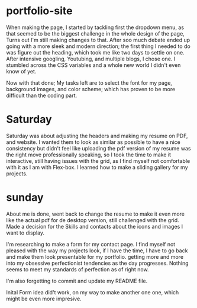 # portfolio-site
When making the page, I started by tackling first the dropdown menu, as that seemed to be the biggest challenge in the whole design of the page, Turns out I'm still making changes to that. After soo much debate ended up going with a more sleek and modern direction; the first thing I needed to do was figure out the heading, which took me like two days to settle on one. After intensive googling, Youtubing, and multiple blogs, I chose one. I stumbled across the CSS variables and a whole new world I didn't even know of yet.

Now with that done; My tasks left are to select the font for my page, background images, and color scheme; which has proven to be more difficult than the coding part.

# Saturday

Saturday was about adjusting the headers and making my resume on PDF, and website. I wanted them to look as similar as possible to have a nice consistency but didn't feel like uploading the pdf version of my resume was the right move professionally speaking, so I took the time to make it interactive, still having issues with the grid, as I find myself not comfortable with it as I am with Flex-box. I learned how to make a sliding gallery for my projects.

# sunday

About me is done,  went back to change the resume to make it even more like the actual pdf for de desktop version, still challenged with the grid. Made a decision for the Skills and contacts about the icons and images I want to display.

I'm researching to make a form for my contact page. I find myself not pleased with the way my projects look, if I have the time, I have to go back and make them look presentable for my portfolio. getting more and more into my obsessive perfectionist tendencies as the day progresses. Nothing seems to meet my standards of perfection as of right now.

I'm also forgetting to commit and update my README file.

Inital Form idea did't work, on my way to make another one one, which might be even more impresive.